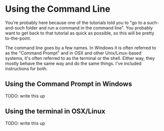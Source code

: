 # Using the Command Line

You're probably here because one of the tutorials told you to "go to a such-and-such folder and run a command in the command line". You probably want to get back to that tutorial as quick as possible, so this will be pretty to-the-point.

The command line goes by a few names. In Windows it is often referred to as the "Command Prompt" and in OSX and other Unix/Linux-based systems, it's often referred to as the terminal or the shell. Either way, they mostly behave the same way and do the same things. I've included instructions for both.

## Using the Command Prompt in Windows

TODO: write this up

## Using the terminal in OSX/Linux

TODO: write this up